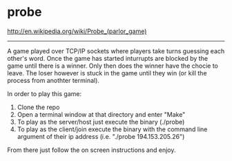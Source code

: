 probe
===
http://en.wikipedia.org/wiki/Probe_(parlor_game)

---

A game played over TCP/IP sockets where players take turns guessing each other's word. Once the game has started
inturrupts are blocked by the game until there is a winner. Only then does the winner have the chocie to leave. The
loser however is stuck in the game until they win (or kill the process from anothter terminal).

In order to play this game:

1. Clone the repo
2. Open a terminal window at that directory and enter "Make"
3. To play as the server/host just execute the binary (./probe)
4. To play as the client/join execute the binary with the command line argument of their ip
   address (i.e. "./probe 194.153.205.26")

From there just follow the on screen instructions and enjoy.
